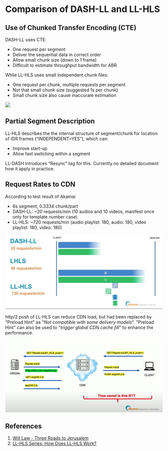 # Comparison of DASH-LL and LL-HLS

## Use of Chunked Transfer Encoding \(CTE\) <a id="use-of-chunked-transfer-encoding-cte"></a>

DASH-LL uses CTE:

* One request per segment
* Deliver the sequential data in correct order
* Allow small chunk size \(down to 1 frame\)
* Difficult to estimate throughput bandwidth for ABR

While LL-HLS uses small independent chunk files:

* One request per chunk, multiple requests per segment
* Not that small chunk size \(suggested 1s per chunk\)
* Small chunk size also cause inaccurate estimation

![](https://www.theoplayer.com/hs-fs/hubfs/Blog/HLS%20blog%202_Comparison.png?width=660&name=HLS%20blog%202_Comparison.png)

## Partial Segment Description <a id="part-description"></a>

LL-HLS describes the the internal structure of segment/chunk for location of IDR frames \(“INDEPENDENT=YES”\), which can:

* Improve start-up
* Allow fast switching within a segment

LL-DASH introduces “Resync” tag for this. Currently no detailed document how it apply in practice.

## Request Rates to CDN <a id="request-rates-to-cdn"></a>

According to test result of Akamai

* 6s segment, 0.3334 chunk/part
* DASH-LL: ~20 requests/min \(10 audios and 10 videos, manifest once only for template number case\)
* LL-HLS: ~720 requests/min \(audio playlist: 180, audio: 180, video playlist: 180, video: 180\)

![](../.gitbook/assets/request_rate.gif)

http/2 push of LL-HLS can reduce CDN load, but had been replaced by "Preload Hint" as "_Not compatible with some delivery models_". "Preload Hint" can also be used to "_trigger global CDN cache fill_" to enhance the performance.

![](../.gitbook/assets/push-2.png)

##   References <a id="references"></a>

1. [Will Law - Three Roads to Jerusalem](https://www.youtube.com/watch?v=Col12gjnNlI)
2. [LL-HLS Series: How Does LL-HLS Work?](https://www.theoplayer.com/blog/how-does-ll-hls-work)

